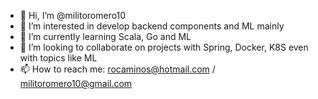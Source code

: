 - 👋 Hi, I’m @militoromero10
- 👀 I’m interested in develop backend components and ML mainly
- 🌱 I’m currently learning Scala, Go and ML
- 💞️ I’m looking to collaborate on projects with Spring, Docker, K8S even with topics like ML
- 📫 How to reach me: rocaminos@hotmail.com / militoromero10@gmail.com

<!---
militoromero10/militoromero10 is a ✨ special ✨ repository because its `README.md` (this file) appears on your GitHub profile.
You can click the Preview link to take a look at your changes.
--->
